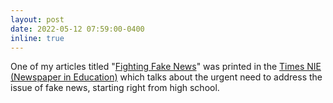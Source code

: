```yaml
---
layout: post
date: 2022-05-12 07:59:00-0400
inline: true
---
```


One of my articles titled "[Fighting Fake News](https://drive.google.com/file/d/1njdx2kAEqcsOCQFJwqxD_3zabdjbFAu-/view)" was printed in the [Times NIE (Newspaper in Education)](https://toistudent.timesofindia.indiatimes.com/aboutus/) which talks about the urgent need to address the issue of fake news, starting right from high school.
